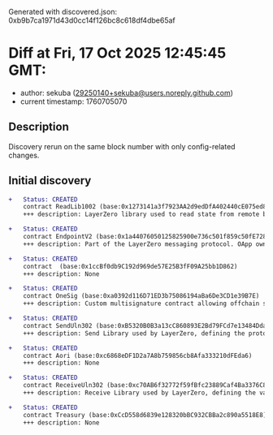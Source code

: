 Generated with discovered.json: 0xb9b7ca1971d43d0cc14f126bc8c618df4dbe65af

# Diff at Fri, 17 Oct 2025 12:45:45 GMT:

- author: sekuba (<29250140+sekuba@users.noreply.github.com>)
- current timestamp: 1760705070

## Description

Discovery rerun on the same block number with only config-related changes.

## Initial discovery

```diff
+   Status: CREATED
    contract ReadLib1002 (base:0x1273141a3f7923AA2d9edDfA402440cE075ed8Ff)
    +++ description: LayerZero library used to read state from remote blockchains.
```

```diff
+   Status: CREATED
    contract EndpointV2 (base:0x1a44076050125825900e736c501f859c50fE728c)
    +++ description: Part of the LayerZero messaging protocol. OApp owners can configure custom verification (MessageLib) and execution settings here.
```

```diff
+   Status: CREATED
    contract  (base:0x1ccBf0db9C192d969de57E25B3fF09A25bb1D862)
    +++ description: None
```

```diff
+   Status: CREATED
    contract OneSig (base:0xa0392d116D71ED3b75086194aBa6De3CD1e39B7E)
    +++ description: Custom multisignature contract allowing offchain signing and execution on multiple target chains.
```

```diff
+   Status: CREATED
    contract SendUln302 (base:0xB5320B0B3a13cC860893E2Bd79FCd7e13484Dda2)
    +++ description: Send Library used by LayerZero, defining the protocol/execution of sent messages.
```

```diff
+   Status: CREATED
    contract Aori (base:0xc6868eDF1D2a7A8b759856cb8Afa333210dFEda6)
    +++ description: None
```

```diff
+   Status: CREATED
    contract ReceiveUln302 (base:0xc70AB6f32772f59fBfc23889Caf4Ba3376C84bAf)
    +++ description: Receive Library used by LayerZero, defining the validation of received messages.
```

```diff
+   Status: CREATED
    contract Treasury (base:0xCcD558d6839e128320bBC932CBBa2c890a5518E8)
    +++ description: None
```
